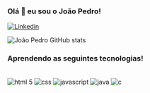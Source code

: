 ### Olá 👋 eu sou o João Pedro!



[![Linkedin](https://img.shields.io/badge/LinkedIn-0077B5?style=for-the-badge&logo=linkedin&logoColor=white)](https://www.linkedin.com/in/joaopedromarinho/)

![João Pedro GitHub stats](https://github-readme-stats.vercel.app/api?username=marinhojp&show_icons=true&theme=tokyonight)

### Aprendendo as seguintes tecnologias!

<div style="display: inline_block"><br>
    <img align="center" alt="html 5" src="https://img.shields.io/badge/HTML5-E34F26?style=for-the-badge&logo=html5&logoColor=white"/>
     <img align="center" alt="css" src="https://img.shields.io/badge/CSS3-1572B6?style=for-the-badge&logo=css3&logoColor=white"/>
     <img align="center" alt="javascript" src="https://img.shields.io/badge/JavaScript-323330?style=for-the-badge&logo=javascript&logoColor=F7DF1E"/>
     <img align="center" alt="java" src="https://img.shields.io/badge/Java-ED8B00?style=for-the-badge&logo=java&logoColor=white"/>
     <img align="center" alt="c" src="https://img.shields.io/badge/C-00599C?style=for-the-badge&logo=c&logoColor=white"/>



    
</div>
